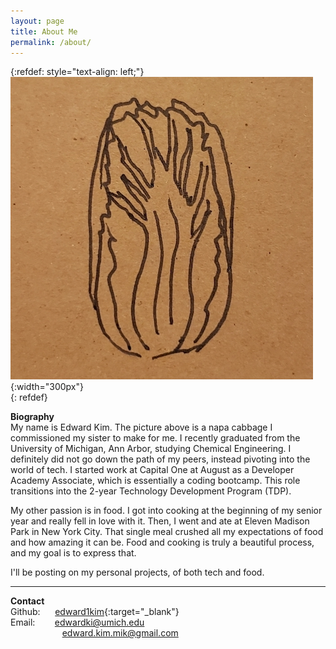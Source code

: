 ```yaml
---
layout: page
title: About Me
permalink: /about/
---
```


{:refdef: style="text-align: left;"}
![napa](/assets/images/favicon/favicon-orig.jpeg){:width="300px"}  
{: refdef}

**Biography**  
My name is Edward Kim. The picture above is a napa cabbage I commissioned my sister to make for me. I recently graduated from the University of Michigan, Ann Arbor, studying Chemical Engineering. I definitely did not go down the path of my peers, instead pivoting into the world of tech. I started work at Capital One at August as a Developer Academy Associate, which is essentially a coding bootcamp. This role transitions into the 2-year Technology Development Program (TDP).

My other passion is in food. I got into cooking at the beginning of my senior year and really fell in love with it. Then, I went and ate at Eleven Madison Park in New York City. That single meal crushed all my expectations of food and how amazing it can be. Food and cooking is truly a beautiful process, and my goal is to express that. 

I'll be posting on my personal projects, of both tech and food. 

---
**Contact**  
Github: &nbsp;&nbsp;&nbsp;&nbsp;&nbsp;[edward1kim](https://github.com/edward1kim){:target="_blank"}  
Email: &nbsp;&nbsp;&nbsp;&nbsp;&nbsp;&nbsp;&nbsp;edwardki@umich.edu  
&nbsp;&nbsp;&nbsp;&nbsp;&nbsp;&nbsp;&nbsp;&nbsp;&nbsp;&nbsp;&nbsp;&nbsp;&nbsp;&nbsp;&nbsp;&nbsp;&nbsp;&nbsp;&nbsp;&nbsp;&nbsp;edward.kim.mik@gmail.com

